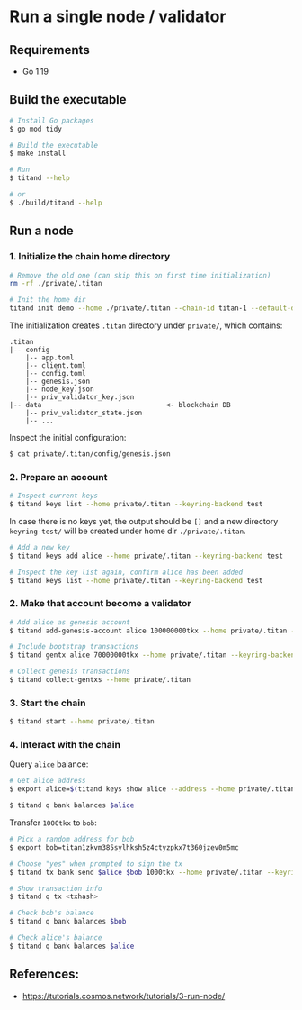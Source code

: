 # Run a single node / validator

## Requirements
- Go 1.19

## Build the executable
```sh
# Install Go packages
$ go mod tidy

# Build the executable
$ make install

# Run
$ titand --help

# or
$ ./build/titand --help
```

## Run a node

### 1. Initialize the chain home directory
```sh
# Remove the old one (can skip this on first time initialization)
rm -rf ./private/.titan

# Init the home dir
titand init demo --home ./private/.titan --chain-id titan-1 --default-denom tkx
```

The initialization creates `.titan` directory under `private/`, which contains:
```
.titan
|-- config
    |-- app.toml
    |-- client.toml
    |-- config.toml
    |-- genesis.json
    |-- node_key.json
    |-- priv_validator_key.json
|-- data                               <- blockchain DB
    |-- priv_validator_state.json
    |-- ...
```

Inspect the initial configuration:
```sh
$ cat private/.titan/config/genesis.json
```

### 2. Prepare an account
```sh
# Inspect current keys
$ titand keys list --home private/.titan --keyring-backend test
```
In case there is no keys yet, the output should be `[]` and a new directory `keyring-test/` will be created under home dir `./private/.titan`.

```sh
# Add a new key
$ titand keys add alice --home private/.titan --keyring-backend test

# Inspect the key list again, confirm alice has been added
$ titand keys list --home private/.titan --keyring-backend test

```

### 2. Make that account become a validator
```sh
# Add alice as genesis account
$ titand add-genesis-account alice 100000000tkx --home private/.titan --keyring-backend test

# Include bootstrap transactions
$ titand gentx alice 70000000tkx --home private/.titan --keyring-backend test --chain-id titan-1

# Collect genesis transactions
$ titand collect-gentxs --home private/.titan
```

### 3. Start the chain
```sh
$ titand start --home private/.titan
```

### 4. Interact with the chain
Query `alice` balance:
```sh
# Get alice address
$ export alice=$(titand keys show alice --address --home private/.titan --keyring-backend test) && echo $alice

$ titand q bank balances $alice
```

Transfer `1000tkx` to `bob`:
```sh
# Pick a random address for bob
$ export bob=titan1zkvm385sylhksh5z4ctyzpkx7t360jzev0m5mc

# Choose "yes" when prompted to sign the tx
$ titand tx bank send $alice $bob 1000tkx --home private/.titan --keyring-backend test --chain-id titan-1

# Show transaction info
$ titand q tx <txhash>

# Check bob's balance
$ titand q bank balances $bob

# Check alice's balance
$ titand q bank balances $alice
```

## References:
- https://tutorials.cosmos.network/tutorials/3-run-node/
